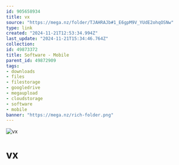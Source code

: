 ```yaml
---
id: 905658934
title: vx
source: "https://mega.nz/folder/TJAHRAJb#1_E6gpM9V_YUdE2ohqOSNw"
type: link
created: "2024-11-21T12:53:34.994Z"
last_update: "2024-11-21T15:34:46.764Z"
collection:
id: 49873372
title: Software - Mobile
parent_id: 49872909
tags:
- downloads
- files
- filestorage
- googledrive
- megaupload
- cloudstorage
- software
- mobile
banner: "https://mega.nz/rich-folder.png"
---
```


![vx](https://mega.nz/rich-folder.png)

# vx

